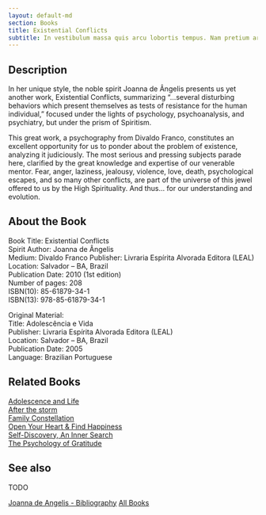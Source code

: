 ```yaml
---
layout: default-md
section: Books
title: Existential Conflicts
subtitle: In vestibulum massa quis arcu lobortis tempus. Nam pretium arcu in odio vulputate luctus.
---
```


## Description
In her unique style, the noble spirit Joanna de Ângelis presents us yet another work, Existential Conflicts, summarizing “…several disturbing behaviors which present themselves as tests of resistance for the human individual,” focused under the lights of psychology, psychoanalysis, and psychiatry, but under the prism of Spiritism.

This great work, a psychography from Divaldo Franco, constitutes an excellent opportunity for us to ponder about the problem of existence, analyzing it judiciously. The most serious and pressing subjects parade here, clarified by the great knowledge and expertise of our venerable mentor. Fear, anger, laziness, jealousy, violence, love, death, psychological escapes, and so many other conflicts, are part of the universe of this jewel offered to us by the High Spirituality. And thus… for our understanding and evolution.



## About the Book
Book Title: Existential Conflicts     
Spirit Author: Joanna de Ângelis  
Medium: Divaldo Franco 
Publisher: 	Livraria Espírita Alvorada Editora (LEAL)  
Location: 	Salvador – BA, Brazil  
Publication Date: 	2010 (1st edition)  
Number of pages: 	208  
ISBN(10): 	85-61879-34-1  
ISBN(13): 	978-85-61879-34-1  
  
Original Material: 	  
Title: 	Adolescência e Vida  
Publisher: 	Livraria Espírita Alvorada Editora (LEAL)  
Location: 	Salvador – BA, Brazil  
Publication Date: 	2005  
Language: 	Brazilian Portuguese  


## Related Books
[Adolescence and Life](adolescence-and-life)  
[After the storm](after-the-storm)  
[Family Constellation](family-constellation)  
[Open Your Heart & Find Happiness](open-your-heart)  
[Self-Discovery, An Inner Search](self-discovery)  
[The Psychology of Gratitude](the-psychology-of-gratitude)  

## See also
TODO


<a href="/books/joanna-de-angelis" class="button">Joanna de Angelis - Bibliography</a>
<a href="/books" class="button">All Books</a>

